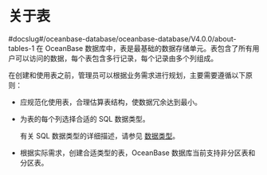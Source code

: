 # 关于表
#docslug#/oceanbase-database/oceanbase-database/V4.0.0/about-tables-1
在 OceanBase 数据库中，表是最基础的数据存储单元。表包含了所有用户可以访问的数据，每个表包含多行记录，每个记录由多个列组成。

在创建和使用表之前，管理员可以根据业务需求进行规划，主要需要遵循以下原则：

* 应规范化使用表，合理估算表结构，使数据冗余达到最小。

* 为表的每个列选择合适的 SQL 数据类型。

  有关 SQL 数据类型的详细描述，请参见 [数据类型](../../../../400.development-reference/100.sql-syntax/300.common-tenant-of-oracle-mode/300.basic-elements-of-oracle-mode/200.data-type-comparison-rules-of-oracle-mode/100.overview-of-data-type-comparison-rules-of-oracle-mode.md)。
  
* 根据实际需求，创建合适类型的表，OceanBase 数据库当前支持非分区表和分区表。
